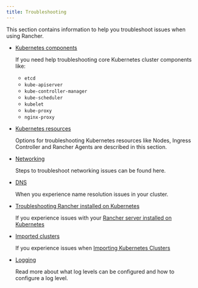 ```yaml
---
title: Troubleshooting
---
```


<head>
  <link rel="canonical" href="https://ranchermanager.docs.rancher.com/troubleshooting/general-troubleshooting"/>
</head>

This section contains information to help you troubleshoot issues when using Rancher.

- [Kubernetes components](pages-for-subheaders/kubernetes-components.md)

    If you need help troubleshooting core Kubernetes cluster components like:
    * `etcd`
    * `kube-apiserver`
    * `kube-controller-manager`
    * `kube-scheduler`
    * `kubelet`
    * `kube-proxy`
    * `nginx-proxy`

- [Kubernetes resources](troubleshooting/other-troubleshooting-tips/kubernetes-resources.md)

    Options for troubleshooting Kubernetes resources like Nodes, Ingress Controller and Rancher Agents are described in this section.

- [Networking](troubleshooting/other-troubleshooting-tips/networking.md)

    Steps to troubleshoot networking issues can be found here.

- [DNS](troubleshooting/other-troubleshooting-tips/dns.md)

    When you experience name resolution issues in your cluster.

- [Troubleshooting Rancher installed on Kubernetes](troubleshooting/other-troubleshooting-tips/rancher-ha.md)

    If you experience issues with your [Rancher server installed on Kubernetes](pages-for-subheaders/install-upgrade-on-a-kubernetes-cluster.md)

- [Imported clusters](troubleshooting/other-troubleshooting-tips/registered-clusters.md)

    If you experience issues when [Importing Kubernetes Clusters](how-to-guides/new-user-guides/kubernetes-clusters-in-rancher-setup/import-existing-clusters.md)

- [Logging](troubleshooting/other-troubleshooting-tips/logging.md)

    Read more about what log levels can be configured and how to configure a log level.

